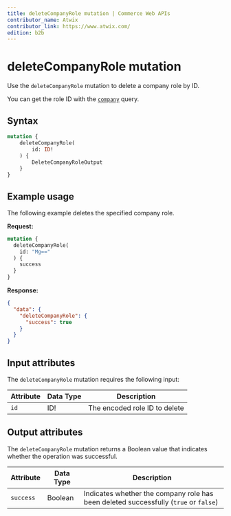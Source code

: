 ```yaml
---
title: deleteCompanyRole mutation | Commerce Web APIs
contributor_name: Atwix
contributor_link: https://www.atwix.com/
edition: b2b
---
```


# deleteCompanyRole mutation

Use the `deleteCompanyRole` mutation to delete a company role by ID.

You can get the role ID with the [`company`](../queries/company.md) query.

## Syntax

```graphql
mutation {
    deleteCompanyRole(
        id: ID!
    ) {
        DeleteCompanyRoleOutput
    }
}
```

## Example usage

The following example deletes the specified company role.

**Request:**

```graphql
mutation {
  deleteCompanyRole(
    id: "Mg=="
  ) {
    success
  }
}
```

**Response:**

```json
{
  "data": {
    "deleteCompanyRole": {
      "success": true
    }
  }
}
```

## Input attributes

The `deleteCompanyRole` mutation requires the following input:

Attribute |  Data Type | Description
--- | --- | ---
`id` | ID! | The encoded role ID to delete

## Output attributes

The `deleteCompanyRole` mutation returns a Boolean value that indicates whether the operation was successful.

Attribute |  Data Type | Description
--- | --- | ---
`success` | Boolean | Indicates whether the company role has been deleted successfully (`true` or `false`)
